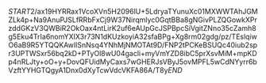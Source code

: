 $START$2/ax19HYRRax1VcoXVn5H2096lU+5LdryaTYunuXc01MXWWTAhJGMZLk4p+Na9AnuPJSLfRRbFxCj9W37Nirqmlyc0GqtBBa8gNGivPLZQGowkXPrzddGKzV3QWBiR2OkOax4ntLirK2uf6eAUpGcJSPBpcSiVgitZNno35cZamh8g5Eku4TrIa6nomYXIX3r73N1dKUzkoyiA32sfaBPg+Xg8rm02gdg/pz/TEslqiwO6aB9R5YTQQKAwIlSnNsq4YNhMjNMOTAt9D/FNP2tPCKeBSUQc40iub2spr3UPTWSxr56bq2kD+PTyOl8wU04gacli+myVmYZD8ibC5prXsvMiM+mpKDp4nRLJty+oO+y+DovQFUidMyCaxs7wGHERJsVByJ5ovMPFL5wCdNYyrr6bVzftYYHGTQgyA1Dnx0dXyTcwVdcVKFA86A/T8y$END$